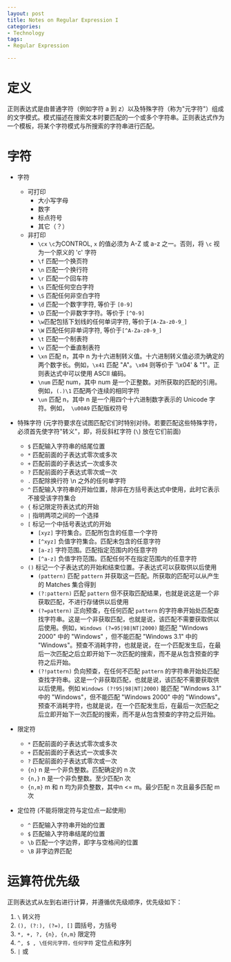 ```yaml
---
layout: post
title: Notes on Regular Expression I
categories:
- Technology
tags:
- Regular Expression

---
```


# 定义 #

正则表达式是由普通字符（例如字符 a 到 z）以及特殊字符（称为"元字符"）组成的文字模式。模式描述在搜索文本时要匹配的一个或多个字符串。正则表达式作为一个模板，将某个字符模式与所搜索的字符串进行匹配。

# 字符 #

* 字符
    * 可打印
        * 大小写字母
        * 数字
        * 标点符号
        * 其它（？）
    * 非打印
        * `\cx` `\c`为CONTROL,  `x` 的值必须为 A-Z 或 a-z 之一。否则，将 `\c` 视为一个原义的 'c' 字符
        * `\f` 匹配一个换页符
        * `\n` 匹配一个换行符
        * `\r` 匹配一个回车符
        * `\s` 匹配任何空白字符
        * `\S` 匹配任何非空白字符
        * `\d` 匹配一个数字字符, 等价于 `[0-9]`
        * `\D` 匹配一个非数字字符。等价于 `[^0-9]`
        * `\w`匹配包括下划线的任何单词字符, 等价于`[A-Za-z0-9_]`
        * `\W` 匹配任何非单词字符, 等价于`[^A-Za-z0-9_]`
        * `\t` 匹配一个制表符
        * `\v` 匹配一个垂直制表符
        * `\xn` 匹配 n，其中 n 为十六进制转义值。十六进制转义值必须为确定的两个数字长。例如，`\x41` 匹配 "A"。`\x04` 则等价于 '\x04' & "1"。正则表达式中可以使用 ASCII 编码。
        * `\num` 匹配 num，其中 num 是一个正整数。对所获取的匹配的引用。例如，`(.)\1` 匹配两个连续的相同字符
        * `\un` 匹配 n，其中 n 是一个用四个十六进制数字表示的 Unicode 字符。例如，` \u00A9` 匹配版权符号
* 特殊字符 (元字符要求在试图匹配它们时特别对待。若要匹配这些特殊字符，必须首先使字符"转义"，即，将反斜杠字符 (`\`) 放在它们前面)
    * `$` 匹配输入字符串的结尾位置
    * `*`  匹配前面的子表达式零次或多次
    * `+` 匹配前面的子表达式一次或多次
    * `?` 匹配前面的子表达式零次或一次
    * `.` 匹配除换行符 \n 之外的任何单字符
    * `^` 匹配输入字符串的开始位置，除非在方括号表达式中使用，此时它表示不接受该字符集合
    * `{` 标记限定符表达式的开始
    * `|` 指明两项之间的一个选择
    * `[` 标记一个中括号表达式的开始
        * `[xyz]` 字符集合。匹配所包含的任意一个字符
        * `[^xyz]` 负值字符集合。匹配未包含的任意字符
        * `[a-z]` 字符范围。匹配指定范围内的任意字符
        * `[^a-z]` 负值字符范围。匹配任何不在指定范围内的任意字符
    * `()` 标记一个子表达式的开始和结束位置。子表达式可以获取供以后使用
        * `(pattern)` 匹配 `pattern` 并获取这一匹配。所获取的匹配可以从产生的 Matches 集合得到
        * `(?:pattern)` 匹配 `pattern` 但不获取匹配结果，也就是说这是一个非获取匹配，不进行存储供以后使用
        * `(?=pattern)` 正向预查，在任何匹配 `pattern` 的字符串开始处匹配查找字符串。这是一个非获取匹配，也就是说，该匹配不需要获取供以后使用。例如，`Windows (?=95|98|NT|2000)` 能匹配 "Windows 2000" 中的 "Windows" ，但不能匹配 "Windows 3.1" 中的 "Windows"。预查不消耗字符，也就是说，在一个匹配发生后，在最后一次匹配之后立即开始下一次匹配的搜索，而不是从包含预查的字符之后开始。
        * `(?!pattern)` 负向预查，在任何不匹配 `pattern` 的字符串开始处匹配查找字符串。这是一个非获取匹配，也就是说，该匹配不需要获取供以后使用。例如 `Windows (?!95|98|NT|2000)` 能匹配 "Windows 3.1" 中的 "Windows"，但不能匹配 "Windows 2000" 中的 "Windows"。预查不消耗字符，也就是说，在一个匹配发生后，在最后一次匹配之后立即开始下一次匹配的搜索，而不是从包含预查的字符之后开始。
 
*  限定符
    * `*`  匹配前面的子表达式零次或多次
    * `+` 匹配前面的子表达式一次或多次
    * `?` 匹配前面的子表达式零次或一次
    * `{n}` n 是一个非负整数。匹配确定的 n 次
    * `{n,}` n 是一个非负整数。至少匹配n 次
    * `{n,m}` m 和 n 均为非负整数，其中n <= m。最少匹配 n 次且最多匹配 m 次

* 定位符  (不能将限定符与定位点一起使用)
	* `^` 匹配输入字符串开始的位置
	* `$` 匹配输入字符串结尾的位置
	* `\b` 匹配一个字边界，即字与空格间的位置
	* `\B` 非字边界匹配

# 运算符优先级 #
 正则表达式从左到右进行计算，并遵循优先级顺序，优先级如下：
 
 1. `\` 转义符
 1. `(), (?:), (?=), []` 圆括号，方括号
 1. `*, +, ?, {n}, {n,m}` 限定符
 1. `^, $ , \任何元字符，任何字符` 定位点和序列
 1. `|` 或
 














